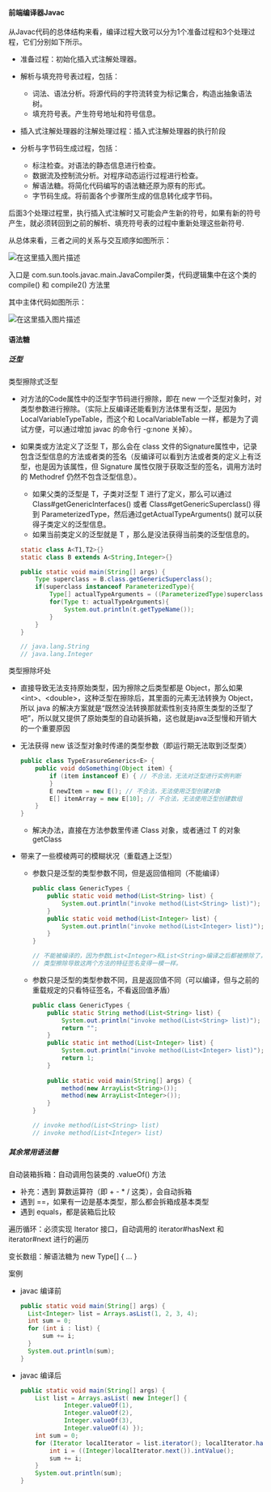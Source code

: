 #### 前端编译器Javac

从Javac代码的总体结构来看，编译过程大致可以分为1个准备过程和3个处理过程，它们分别如下所示。

* 准备过程：初始化插入式注解处理器。

* 解析与填充符号表过程，包括：
  * 词法、语法分析。将源代码的字符流转变为标记集合，构造出抽象语法树。
  * 填充符号表。产生符号地址和符号信息。

* 插入式注解处理器的注解处理过程：插入式注解处理器的执行阶段

* 分析与字节码生成过程，包括：

  * 标注检查。对语法的静态信息进行检查。
  * 数据流及控制流分析。对程序动态运行过程进行检查。
  * 解语法糖。将简化代码编写的语法糖还原为原有的形式。
  * 字节码生成。将前面各个步骤所生成的信息转化成字节码。



后面3个处理过程里，执行插入式注解时又可能会产生新的符号，如果有新的符号产生，就必须转回到之前的解析、填充符号表的过程中重新处理这些新符号.

从总体来看，三者之间的关系与交互顺序如图所示：

![在这里插入图片描述](https://img-blog.csdnimg.cn/20201026152708177.png#pic_center)




入口是 com.sun.tools.javac.main.JavaCompiler类，代码逻辑集中在这个类的 compile() 和 compile2() 方法里

其中主体代码如图所示：

![在这里插入图片描述](https://img-blog.csdnimg.cn/20201026152721737.png?x-oss-process=image/watermark,type_ZmFuZ3poZW5naGVpdGk,shadow_10,text_aHR0cHM6Ly9ibG9nLmNzZG4ubmV0L3dlaXhpbl80MzkzNDYwNw==,size_16,color_FFFFFF,t_70#pic_center)








#### 语法糖

##### 泛型

类型擦除式泛型

* 对方法的Code属性中的泛型字节码进行擦除，即在 new 一个泛型对象时，对类型参数进行擦除。（实际上反编译还能看到方法体里有泛型，是因为LocalVariableTypeTable，而这个和 LocalVariableTable 一样，都是为了调试方便，可以通过增加 javac 的命令行 -g:none 关掉）。

* 如果类或方法定义了泛型 T，那么会在 class 文件的Signature属性中，记录包含泛型信息的方法或者类的签名（反编译可以看到方法或者类的定义上有泛型，也是因为该属性，但 Signature 属性仅限于获取泛型的签名，调用方法时的 Methodref  仍然不包含泛型信息）。

  * 如果父类的泛型是 T，子类对泛型 T 进行了定义，那么可以通过 Class#getGenericInterfaces() 或者 Class#getGenericSuperclass() 得到 ParameterizedType，然后通过getActualTypeArguments() 就可以获得子类定义的泛型信息。
  * 如果当前类定义的泛型就是 T ，那么是没法获得当前类的泛型信息的。

  ```java
  static class A<T1,T2>{}
  static class B extends A<String,Integer>{}
  
  public static void main(String[] args) {
      Type superclass = B.class.getGenericSuperclass();
      if(superclass instanceof ParameterizedType){
          Type[] actualTypeArguments = ((ParameterizedType)superclass).getActualTypeArguments();
          for(Type t: actualTypeArguments){
              System.out.println(t.getTypeName());
          }
      }
  }
  
  // java.lang.String
  // java.lang.Integer
  ```

  

类型擦除坏处

* 直接导致无法支持原始类型，因为擦除之后类型都是 Object，那么如果 \<int>、\<double>，这种泛型在擦除后，其里面的元素无法转换为 Object，所以 java 的解决方案就是“既然没法转换那就索性别支持原生类型的泛型了吧”，所以就又提供了原始类型的自动装拆箱，这也就是java泛型慢和开销大的一个重要原因

* 无法获得 new 该泛型对象时传递的类型参数（即运行期无法取到泛型类）

  ```java
  public class TypeErasureGenerics<E> {
      public void doSomething(Object item) {
          if (item instanceof E) { // 不合法，无法对泛型进行实例判断
          }
          E newItem = new E(); // 不合法，无法使用泛型创建对象
          E[] itemArray = new E[10]; // 不合法，无法使用泛型创建数组
      }
  }
  ```

  * 解决办法，直接在方法参数里传递 Class 对象，或者通过 T 的对象 getClass

* 带来了一些模棱两可的模糊状况（重载遇上泛型）

  * 参数只是泛型的类型参数不同，但是返回值相同（不能编译）

    ```java
    public class GenericTypes {
        public static void method(List<String> list) {
            System.out.println("invoke method(List<String> list)");
        }
        public static void method(List<Integer> list) {
            System.out.println("invoke method(List<Integer> list)");
        }
    }
    
    // 不能被编译的，因为参数List<Integer>和List<String>编译之后都被擦除了，变成了同一种的裸类型List，
    // 类型擦除导致这两个方法的特征签名变得一模一样。
    ```

  * 参数只是泛型的类型参数不同，且是返回值不同（可以编译，但与之前的重载规定的只看特征签名，不看返回值矛盾）

    ```java
    public class GenericTypes {
        public static String method(List<String> list) {
            System.out.println("invoke method(List<String> list)");
            return "";
        }
        public static int method(List<Integer> list) {
            System.out.println("invoke method(List<Integer> list)");
            return 1;
        }
        
        public static void main(String[] args) {
            method(new ArrayList<String>());
            method(new ArrayList<Integer>());
        }
    }
    
    // invoke method(List<String> list)
    // invoke method(List<Integer> list)
    ```



##### 其余常用语法糖

自动装箱拆箱：自动调用包装类的 .valueOf() 方法

* 补充：遇到 算数运算符（即 + - * / 这类），会自动拆箱
* 遇到 ==，如果有一边是基本类型，那么都会拆箱成基本类型
* 遇到 equals，都是装箱后比较

遍历循环：必须实现 Iterator 接口，自动调用的 iterator#hasNext 和 iterator#next 进行的遍历

变长数组：解语法糖为 new Type[] { ... }



案例

* javac 编译前

  ```java
  public static void main(String[] args) {
  	List<Integer> list = Arrays.asList(1, 2, 3, 4);
  	int sum = 0;
  	for (int i : list) {
  		sum += i;
  	}
  	System.out.println(sum);
  }
  ```

  

* javac 编译后

  ```java
  public static void main(String[] args) {
      List list = Arrays.asList( new Integer[] {
              Integer.valueOf(1),
              Integer.valueOf(2),
              Integer.valueOf(3),
              Integer.valueOf(4) });
      int sum = 0;
      for (Iterator localIterator = list.iterator(); localIterator.hasNext(); ) {
          int i = ((Integer)localIterator.next()).intValue();
          sum += i;
      }
      System.out.println(sum);
  }
  ```

  




